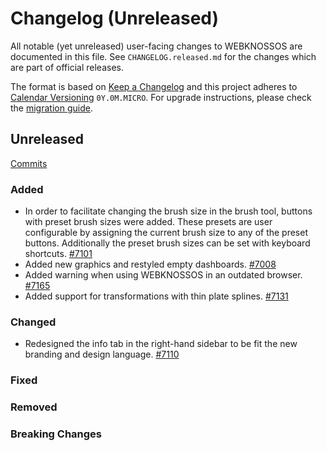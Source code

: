 # Changelog (Unreleased)

All notable (yet unreleased) user-facing changes to WEBKNOSSOS are documented in this file.
See `CHANGELOG.released.md` for the changes which are part of official releases.

The format is based on [Keep a Changelog](http://keepachangelog.com/en/1.0.0/)
and this project adheres to [Calendar Versioning](http://calver.org/) `0Y.0M.MICRO`.
For upgrade instructions, please check the [migration guide](MIGRATIONS.released.md).

## Unreleased
[Commits](https://github.com/scalableminds/webknossos/compare/23.07.0...HEAD)

### Added
- In order to facilitate changing the brush size in the brush tool, buttons with preset brush sizes were added. These presets are user configurable by assigning the current brush size to any of the preset buttons. Additionally the preset brush sizes can be set with keyboard shortcuts. [#7101](https://github.com/scalableminds/webknossos/pull/7101)
- Added new graphics and restyled empty dashboards. [#7008](https://github.com/scalableminds/webknossos/pull/7008)
- Added warning when using WEBKNOSSOS in an outdated browser. [#7165](https://github.com/scalableminds/webknossos/pull/7165)
- Added support for transformations with thin plate splines. [#7131](https://github.com/scalableminds/webknossos/pull/7131)

### Changed
- Redesigned the info tab in the right-hand sidebar to be fit the new branding and design language. [#7110](https://github.com/scalableminds/webknossos/pull/7110)

### Fixed

### Removed

### Breaking Changes
